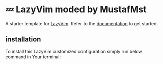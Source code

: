 # 💤 LazyVim moded by MustafMst

A starter template for [LazyVim](https://github.com/LazyVim/LazyVim).
Refer to the [documentation](https://lazyvim.github.io/installation) to get started.

## installation

To install this LazyVim customized configuration simply run below command in Your terminal:

```bash

```
